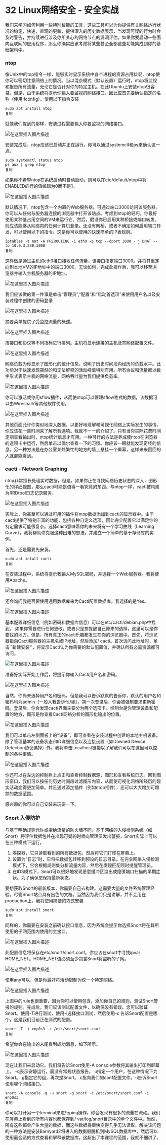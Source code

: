 # 32 Linux网络安全 - 安全实战

我们来学习如何利用一些特别智能的工具，这些工具可以为你提供有关网络运行状况的稳定，快速，直观的更新，提供深入的历史数据表示，当发现可疑的行为时会及时警告，并持续进行涉及你所关心的网络节点的漏洞评估。如果你要启动一些面向互联网的应用程序，那么你确实应该考虑将某些甚至全部这些功能集成到你的基础架构中。

### ntop

像Unix中的top指令一样，能够实时显示系统中各个进程的资源占用状况，ntop使你可以密切注意网络上的情况。当以混杂模式（默认设置）运行时，ntop将监视和报告所有流量，无论它是否针对你的特定主机。在此Ubuntu上安装ntop很容易。但是，由于系统将提示你输入要监视的网络接口，因此应首先要确认指定的名称（使用ifconfig）。使用以下指令安装

```
sudo apt install ntop
复制
```

就像我们提到的那样，安装过程需要输入你要监视的网络接口。

![在这里插入图片描述](assets/20210219181558590.png)

安装完成后，ntop应该已启动并正在运行。你可以通过systemctl和ps来确认这一点。

```
sudo systemctl status ntop
ps aux | grep ntop
复制
```

如果你不希望ntop在系统启动时自动启动，则可以在etc/default/ntop中将ENABLED的行的值编辑为0而不是1。

![在这里插入图片描述](assets/2021021918161271.png)

默认情况下，ntop包含一个内置的Web服务器，可通过端口3000访问该服务器。你可以从任何与服务器连接的浏览器中打开该站点。考虑到ntop的轻巧，你最好使用某种低占用空间的VM来运行它。然后，假设你已启用某种桥接或端口转发，则应该能够从网络内的任何计算机登录。还没有网桥，或者不确定如何启用端口转发，可以使用以下的指令。这是你可以使用的快速简单的IP表规则。

```
iptables -t nat -A PREROUTING -i eth0 -p tcp --dport 3000 - j DNAT --to 10.0.3.230:3000
复制
```

这样做是通过主机的eth0接口接收任何流量，该接口指定端口3000。并将其重定向到本地VM的IP地址中的端口3000。无论如何，完成此操作后，我可以移至浏览器并输入主机服务器的IP地址。

![在这里插入图片描述](assets/20210219181626506.png)

我们应该做的第一件事是单击“管理员”,“配置”和“启动首选项”来使用用户名以及安装过程中创建的密码登录

![在这里插入图片描述](assets/20210219181638204.png)

摘要菜单提供了受监控流量的概述。

![在这里插入图片描述](assets/20210219181648754.png)

按接口和协议等不同指标进行排列。主机将显示连接的主机及其网络配置文件。

![在这里插入图片描述](assets/20210219181701587.png)

网络负载为你显示了图形化的统计信息，说明了历史时间段内经历的负载水平。此功能对于快速发现突然的和无法解释的活动峰值特别有用。所有协议和流量都以数字形式表示主机的网络流量，网络吞吐量为我们提供负载率。

![在这里插入图片描述](assets/20210219181714484.png)

你可以激活或停用sflow插件，从而使ntop可以管理sflow格式的数据，该数据可以由Wireshark等其他软件使用。

![在这里插入图片描述](assets/20210219181725203.png)

其他页面允许你类似地深入数据，以更好地理解和可视化网络上实际发生的事情。你应该花一些时间来了解所有选项。我就不一一的介绍了。只有当你实际花费时间定期查看输出时，ntop统计信息才有用。一种可行的方法是养成使ntop在浏览器的选项卡中运行，然后单击以偶尔查看一下的习惯。你应该一眼就能发现奇怪的信息。另一种方法是在办公室某处繁忙的地方的墙上悬挂一个屏幕，这样来来回回的人就都能看到。

### cacti - Network Graphing

ntop非常擅长处理实时数据，但是，如果你正在寻找网络历史状态的深入，图形化的详细视图，那么cacti可能是值得一看究竟的东西。与ntop一样，cacti被构建为RRDtool日志记录服务。

![在这里插入图片描述](assets/20210219181736592.png)

实际上，你甚至可以通过可用的插件将ntop数据添加到cacti的显示器中。由于cacti提供了特别丰富的功能，包括各种自定义选项，因此完全配置它以满足你的特定需求可能很复杂。选择cacti意味着你的未来将有一个学习曲线（Learning Curve）。我将帮助你克服这种困难的想法，并建立一个简单的基于存储库的实例。

首先，还是需要先安装。

```
sudo apt intall cacti
复制
```

在安装过程中，系统将提示我输入MySQL密码，并选择一个Web服务器。我将使用Apache。

![在这里插入图片描述](assets/20210219181751907.png)

还会询问我是否要使用通用数据库来为Cacti配置数据库。我选择的是Yes。

![在这里插入图片描述](assets/20210219181803974.png)

基本配置详细信息（例如密码和数据库信息）可以在etc/cacti/debian.php中找到。 如果你需要进行任何更改，或者只是想提醒自己原来的选择，这里可以是你要找的地方。但是，所有真正的cacti乐趣都发生在你的浏览器中。首先，将浏览器指向Cacti服务器的主机名或IP地址，然后添加/ cacti。首次访问此地址时，单击\`\`新建安装''，将显示Cacti认为你需要的默认配置值，并确认所有必需资源都可访问。

![在这里插入图片描述](assets/20210219181815129.png)

准备好实际开始工作后，将提示你输入Cacti用户名和密码。

![在这里插入图片描述](assets/20210219181830242.png)

当然，你尚未选择用户名和密码。但是我可以告诉默默的告诉你，默认的用户名和密码均为admin（一般人我告诉他/她）。第一次登录后，你会被强制要求更新密码。登录后，你会发现cacti界面主要分为两个选项卡。控制台是你管理设备和配置的地方，图形是你查看Cacti网络分析的图形化输出的位置。

![在这里插入图片描述](assets/20210219181842350.png)

我们可以单击左侧面板上的“设备”，即可查看在安装过程中创建的本地主机设备。除了管理基本的设备状态和ID详细信息以及连接设置（如Downed Device Detection协议选择）外，我将单击Localhost链接以了解我们可以在这里可以控制的各种事情。

![在这里插入图片描述](assets/20210219181857177.png)

你还可以在左边的控制栏上点击和查看控制数据源，图形和查看系统日志。回到图形窗口，我们可以按任何历史时间段过滤图形内容，从而使可视化网络所经历的现实活动变得更加简单。并且通过添加插件（例如ntop插件），还可以大大增加可跟踪的数据范围。

感兴趣的你可以自己安装来玩耍一下。

### Snort 入侵防护

与基于明确规则允许或拒绝流量的防火墙不同，基于网络的入侵检测系统（如Snort）将评估数据包并在出现可疑的时候向管理员发出警报，Snort实际上可以在三种模式下运行。

1. 嗅探器，它只读取看到的所有数据包，然后将它们打印在屏幕上。
1. 设置为“日志”时，它将把数据包转移到预设的日志目录。在完全网络入侵检测模式下，它会根据规则集分析流量内容，然后在发现匹配项时提醒管理员。
1. 在IDS模式下，Snort可以很好地发现恶意缓冲区溢出或隐匿端口扫描的早期症状。为了确保您保持最新状态，

要想获取Snort的最新版本，你需要自己去构建。这需要大量的文件系统管理经验。尽管Snort站点具有出色的文档。当然因为我们只是讲解，并不会用在production上，我将使用简便的方式安装

```
sudo apt install snort
复制
```

同样的，你需要在安装之前确认接口信息，因为系统会提示你选择Snort将在其所使用的子网范围内使用的主接口。

![在这里插入图片描述](assets/20210219181910199.png)

此配置信息将保存在etc/snort/snort.conf。你应该在snort中寻找ipvar HOME_NET。HOME_NET值必须至少包含Snort将监听的子网。

![在这里插入图片描述](assets/2021021918192288.png)

使用any可以，但是你最好将活动限制为仅一个特定网络。

![在这里插入图片描述](assets/20210219181934399.png)

上图中的rule也很重要，因为你可以使用包含，添加你自己的规则，测试Snort警报的规则。完成后，我们应该测试配置文件，以确保没有错误。您可以验证Snort。使用-T进行测试，使用-i选择接口测试，然后使用-c 告诉Snort配置是哪个，这是我们目前正在测试的配置。

```
snort -T -i enp0s3 -c /etc/snort/snort.conf
复制
```

希望你会在输出的末尾看到成功消息，如下所示。

![在这里插入图片描述](assets/20210219181945397.png)

现在让我们来启动它。我们将告诉Snort使用-A console参数将其输出打印到屏幕上。 -q表示安静运行，而没有常规状态报告。 u指定一个用户，在这种情况下为Snort。 g指定它的组，再次是Snort。 c指向我们的conf配置文件。-i告诉Snort使用哪个网络接口。

```
snort -A console -q -u snort -g snort -c /etc/snort/snort.conf -i enp0s3
复制
```

你可以打开另一个terminal来进行ping操作，你会发现有很多的流量在流动。我们在屏幕上看到的所有内容也都保存到/ var/log/snort目录中的单个文件中。当然，所有这些都会产生大量的数据，而这些数据将很快变得几乎无法读取。解决该问题的一种方法是安装Barnyard2将进入的数据假脱机到MySQL数据库中，然后可以使用最合适的方式查看和解释该数据库。这超出了本课程的范围，我就不细讲了。

